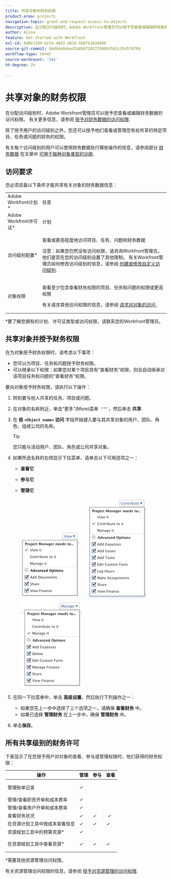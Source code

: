 ```yaml
---
title: 共享对象的财务权限
product-area: projects
navigation-topic: grant-and-request-access-to-objects
description: 在分配访问级别时，Adobe Workfront管理员可以授予您查看或编辑财务数据的访问权限。 有关更多信息，请参阅授予对财务数据的访问权限。
author: Alina
feature: Get Started with Workfront
exl-id: 0d0e13d9-b234-48d3-a818-5b6fb36a4688
source-git-commit: bbd64e9deed1b89d720272508b3562c354578704
workflow-type: tm+mt
source-wordcount: '541'
ht-degree: 2%

---
```


# 共享对象的财务权限

在分配访问级别时，Adobe Workfront管理员可以授予您查看或编辑财务数据的访问权限。 有关更多信息，请参阅 [授予对财务数据的访问权限](../../administration-and-setup/add-users/configure-and-grant-access/grant-access-financial.md).

除了授予用户的访问级别之外，您还可以授予他们查看或管理您有权共享的特定项目、任务或问题的财务的权限。

有关每个访问级别的用户可以使用财务数据执行哪些操作的信息，请参阅部分 [财务数据](../../administration-and-setup/add-users/access-levels-and-object-permissions/functionality-available-for-each-object-type.md#financia) 在文章中 [可用于每种对象类型的功能](../../administration-and-setup/add-users/access-levels-and-object-permissions/functionality-available-for-each-object-type.md).

## 访问要求

<!--drafted for P&P:

<table style="table-layout:auto"> 
 <col> 
 <col> 
 <tbody> 
  <tr> 
   <td role="rowheader">Adobe Workfront plan*</td> 
   <td> <p>Any </p> </td> 
  </tr> 
  <tr> 
   <td role="rowheader">Adobe Workfront license*</td> 
   <td> <p>Current license: Standard </p> 
   Or
   <p>Legacy license: Plan </p></td> 
  </tr> 
  <tr> 
   <td role="rowheader">Access level configurations*</td> 
   <td> <p>View or higher access to Projects, Tasks, Issues, and Financial&nbsp;Data</p> <p><b>NOTE</b>
   
   If you still don't have access, ask your Workfront administrator if they set additional restrictions in your access level. For information on how a Workfront administrator can modify your access level, see <a href="../../administration-and-setup/add-users/configure-and-grant-access/create-modify-access-levels.md" class="MCXref xref">Create or modify custom access levels</a>.</p> </td> 
  </tr> 
  <tr> 
   <td role="rowheader">Object permissions</td> 
   <td> <p>View permissions or higher to projects, tasks, and issues that include at least View Finance permissions</p> <p>For information on requesting additional access, see <a href="../../workfront-basics/grant-and-request-access-to-objects/request-access.md" class="MCXref xref">Request access to objects </a>.</p> </td> 
  </tr> 
 </tbody> 
</table>
-->
您必须具备以下条件才能共享有关对象的财务数据信息：

<table style="table-layout:auto"> 
 <col> 
 <col> 
 <tbody> 
  <tr> 
   <td role="rowheader">Adobe Workfront计划*</td> 
   <td> <p>任意 </p> </td> 
  </tr> 
  <tr> 
   <td role="rowheader">Adobe Workfront许可证*</td> 
   <td> <p>计划 </p> </td> 
  </tr> 
  <tr> 
   <td role="rowheader">访问级别配置*</td> 
   <td> <p>查看或更高程度地访问项目、任务、问题和财务数据</p> <p>注意：如果您仍然没有访问权限，请咨询Workfront管理员，他们是否在您的访问级别设置了其他限制。 有关Workfront管理员如何修改访问级别的信息，请参阅 <a href="../../administration-and-setup/add-users/configure-and-grant-access/create-modify-access-levels.md" class="MCXref xref">创建或修改自定义访问级别</a>.</p> </td> 
  </tr> 
  <tr> 
   <td role="rowheader">对象权限</td> 
   <td> <p>查看至少包含查看财务权限的项目、任务和问题的权限或更高权限</p> <p>有关请求其他访问权限的信息，请参阅 <a href="../../workfront-basics/grant-and-request-access-to-objects/request-access.md" class="MCXref xref">请求对对象的访问 </a>.</p> </td> 
  </tr> 
 </tbody> 
</table>

&#42;要了解您拥有的计划、许可证类型或访问权限，请联系您的Workfront管理员。

## 共享对象并授予财务权限

在为对象授予财务权限时，请考虑以下事项：

* 您可以为项目、任务和问题授予财务权限。
* 可以继承以下权限：如果您对某个项目具有“查看财务”权限，则会自动继承对该项目任务和问题的“查看财务”权限。

要向对象授予财务权限，请执行以下操作：

1. 转到要与他人共享的任务、项目或问题。
1. 在对象的名称附近，单击“更多”(More)菜单 ![](assets/more-icon.png)，然后单击 **共享**.

1. 在 **给 `<Object name>` 访问** 字段开始键入要与其共享对象的用户、团队、角色、组或公司的名称。

   >[!TIP]
   >
   >您只能与活动用户、团队、角色或公司共享对象。

1. 如果所选名称的右侧显示下拉菜单，请单击以下可用选项之一：

   * **查看它**
   * **参与它**
   * **管理它**

      ![](assets/12.png)      ![](assets/13.png) ![](assets/14.png)

1. 在同一下拉菜单中，单击 **高级设置**，然后执行下列操作之一：

   * 如果您在上一步中选择了三个选项之一，请确保 **查看财务** 中。
   * 如果已选择 **管理财务** 在上一步中，确保 **管理财务** 中。

1. 单击&#x200B;**保存**。

## 所有共享级别的财务许可

下表显示了在您授予用户对对象的查看、参与或管理权限时，他们获得的财务权限： 

<table style="table-layout:auto"> 
 <col> 
 <col> 
 <col> 
 <col> 
 <thead> 
  <tr> 
   <th><strong>操作</strong> </th> 
   <th><strong>管理</strong> </th> 
   <th><strong>参与</strong> </th> 
   <th><strong>查看</strong> </th> 
  </tr> 
 </thead> 
 <tbody> 
  <tr> 
   <td>管理账单记录</td> 
   <td>✓</td> 
   <td> <p> </p> </td> 
   <td> </td> 
  </tr> 
  <tr> 
   <td>管理/查看职责开单和成本费率</td> 
   <td>✓</td> 
   <td> </td> 
   <td> </td> 
  </tr> 
  <tr> 
   <td>管理/查看用户开单和成本费率</td> 
   <td>✓</td> 
   <td> </td> 
   <td> </td> 
  </tr> 
  <tr> 
   <td>查看财务状况</td> 
   <td>✓</td> 
   <td>✓</td> 
   <td> ✓</td> 
  </tr> 
  <tr> 
   <td>在资源计划工具中按成本查看信息</td> 
   <td>✓</td> 
   <td>✓</td> 
   <td>✓</td> 
  </tr> 
  <tr> 
   <td>资源规划工具中的预算资源*</td> 
   <td>✓</td> 
   <td> </td> 
   <td> </td> 
  </tr> 
  <tr> 
   <td>在资源规划工具中查看资源*</td> 
   <td>✓</td> 
   <td>✓</td> 
   <td> <p>✓</p> </td> 
  </tr> 
 </tbody> 
</table>

&#42;需要其他资源管理访问权限。

有关资源管理访问权限的信息，请参阅 [授予对资源管理的访问权限](../../administration-and-setup/add-users/configure-and-grant-access/grant-access-resource-management.md).
